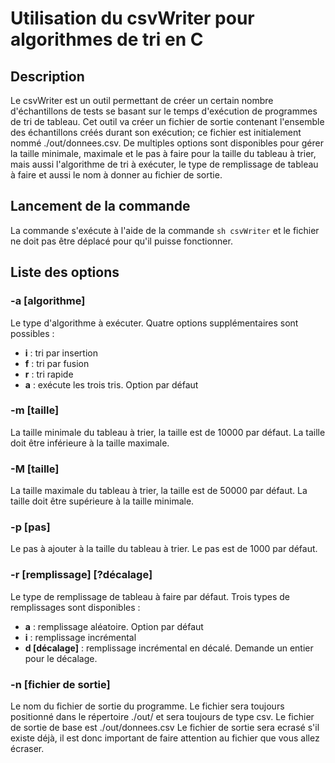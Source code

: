 # Utilisation du csvWriter pour algorithmes de tri en C
## Description
Le csvWriter est un outil permettant de créer un certain nombre d'échantillons de tests se basant sur le temps d'exécution de programmes de tri de tableau. Cet outil va créer un fichier de sortie contenant l'ensemble des échantillons créés durant son exécution; ce fichier est initialement nommé ./out/donnees.csv. De multiples options sont disponibles pour gérer la taille minimale, maximale et le pas à faire pour la taille du tableau à trier, mais aussi l'algorithme de tri à exécuter, le type de remplissage de tableau à faire et aussi le nom à donner au fichier de sortie.
## Lancement de la commande
La commande s'exécute à l'aide de la commande `sh csvWriter` et le fichier ne doit pas être déplacé pour qu'il puisse fonctionner.
## Liste des options
### -a [algorithme]
Le type d'algorithme à exécuter. Quatre options supplémentaires sont possibles :
- **i** : tri par insertion
- **f** : tri par fusion
- **r** : tri rapide
- **a** : exécute les trois tris. Option par défaut
### -m [taille]
La taille minimale du tableau à trier, la taille est de 10000 par défaut. La taille doit être inférieure à la taille maximale.
### -M [taille]
La taille maximale du tableau à trier, la taille est de 50000 par défaut. La taille doit être supérieure à la taille minimale.
### -p [pas]
Le pas à ajouter à la taille du tableau à trier. Le pas est de 1000 par défaut.
### -r [remplissage] [?décalage]
Le type de remplissage de tableau à faire par défaut. Trois types de remplissages sont disponibles :
- **a** : remplissage aléatoire. Option par défaut
- **i** : remplissage incrémental
- **d [décalage]** : remplissage incrémental en décalé. Demande un entier pour le décalage.
### -n [fichier de sortie]
Le nom du fichier de sortie du programme. Le fichier sera toujours positionné dans le répertoire ./out/ et sera toujours de type csv. Le fichier de sortie de base est ./out/donnees.csv Le fichier de sortie sera ecrasé s'il existe déjà, il est donc important de faire attention au fichier que vous allez écraser.